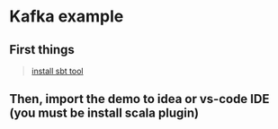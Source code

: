 # Kafka example

## First things
> [install sbt tool](https://www.scala-sbt.org/download.html)

## Then, import the demo to idea or vs-code IDE (you must be install scala plugin)